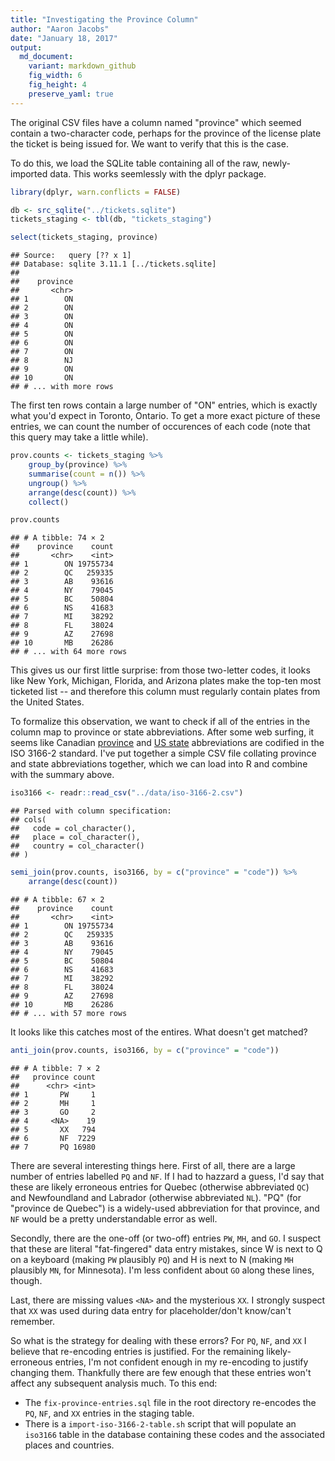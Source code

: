 ```yaml
---
title: "Investigating the Province Column"
author: "Aaron Jacobs"
date: "January 18, 2017"
output:
  md_document:
    variant: markdown_github
    fig_width: 6
    fig_height: 4
    preserve_yaml: true
---
```


The original CSV files have a column named "province" which seemed contain a two-character code, perhaps for the province of the license plate the ticket is being issued for. We want to verify that this is the case.

To do this, we load the SQLite table containing all of the raw, newly-imported data. This works seemlessly with the dplyr package.

``` r
library(dplyr, warn.conflicts = FALSE)

db <- src_sqlite("../tickets.sqlite")
tickets_staging <- tbl(db, "tickets_staging")

select(tickets_staging, province)
```

    ## Source:   query [?? x 1]
    ## Database: sqlite 3.11.1 [../tickets.sqlite]
    ## 
    ##    province
    ##       <chr>
    ## 1        ON
    ## 2        ON
    ## 3        ON
    ## 4        ON
    ## 5        ON
    ## 6        ON
    ## 7        ON
    ## 8        NJ
    ## 9        ON
    ## 10       ON
    ## # ... with more rows

The first ten rows contain a large number of "ON" entries, which is exactly what you'd expect in Toronto, Ontario. To get a more exact picture of these entries, we can count the number of occurences of each code (note that this query may take a little while).

``` r
prov.counts <- tickets_staging %>%
    group_by(province) %>%
    summarise(count = n()) %>%
    ungroup() %>%
    arrange(desc(count)) %>%
    collect()

prov.counts
```

    ## # A tibble: 74 × 2
    ##    province    count
    ##       <chr>    <int>
    ## 1        ON 19755734
    ## 2        QC   259335
    ## 3        AB    93616
    ## 4        NY    79045
    ## 5        BC    50804
    ## 6        NS    41683
    ## 7        MI    38292
    ## 8        FL    38024
    ## 9        AZ    27698
    ## 10       MB    26286
    ## # ... with 64 more rows

This gives us our first little surprise: from those two-letter codes, it looks like New York, Michigan, Florida, and Arizona plates make the top-ten most ticketed list -- and therefore this column must regularly contain plates from the United States.

To formalize this observation, we want to check if all of the entries in the column map to province or state abbreviations. After some web surfing, it seems like Canadian [province](https://en.wikipedia.org/wiki/ISO_3166-2:CA) and [US state](https://en.wikipedia.org/wiki/ISO_3166-2:US) abbreviations are codified in the ISO 3166-2 standard. I've put together a simple CSV file collating province and state abbreviations together, which we can load into R and combine with the summary above.

``` r
iso3166 <- readr::read_csv("../data/iso-3166-2.csv")
```

    ## Parsed with column specification:
    ## cols(
    ##   code = col_character(),
    ##   place = col_character(),
    ##   country = col_character()
    ## )

``` r
semi_join(prov.counts, iso3166, by = c("province" = "code")) %>%
    arrange(desc(count))
```

    ## # A tibble: 67 × 2
    ##    province    count
    ##       <chr>    <int>
    ## 1        ON 19755734
    ## 2        QC   259335
    ## 3        AB    93616
    ## 4        NY    79045
    ## 5        BC    50804
    ## 6        NS    41683
    ## 7        MI    38292
    ## 8        FL    38024
    ## 9        AZ    27698
    ## 10       MB    26286
    ## # ... with 57 more rows

It looks like this catches most of the entires. What doesn't get matched?

``` r
anti_join(prov.counts, iso3166, by = c("province" = "code"))
```

    ## # A tibble: 7 × 2
    ##   province count
    ##      <chr> <int>
    ## 1       PW     1
    ## 2       MH     1
    ## 3       GO     2
    ## 4     <NA>    19
    ## 5       XX   794
    ## 6       NF  7229
    ## 7       PQ 16980

There are several interesting things here. First of all, there are a large number of entries labelled `PQ` and `NF`. If I had to hazzard a guess, I'd say that these are likely erroneous entries for Quebec (otherwise abbreviated `QC`) and Newfoundland and Labrador (otherwise abbreviated `NL`). "PQ" (for "province de Quebec") is a widely-used abbreviation for that province, and `NF` would be a pretty understandable error as well.

Secondly, there are the one-off (or two-off) entries `PW`, `MH`, and `GO`. I suspect that these are literal "fat-fingered" data entry mistakes, since W is next to Q on a keyboard (making `PW` plausibly `PQ`) and H is next to N (making `MH` plausibly `MN`, for Minnesota). I'm less confident about `GO` along these lines, though.

Last, there are missing values `<NA>` and the mysterious `XX`. I strongly suspect that `XX` was used during data entry for placeholder/don't know/can't remember.

So what is the strategy for dealing with these errors? For `PQ`, `NF`, and `XX` I believe that re-encoding entries is justified. For the remaining likely-erroneous entries, I'm not confident enough in my re-encoding to justify changing them. Thankfully there are few enough that these entries won't affect any subsequent analysis much. To this end:

-   The `fix-province-entries.sql` file in the root directory re-encodes the `PQ`, `NF`, and `XX` entries in the staging table.
-   There is a `import-iso-3166-2-table.sh` script that will populate an `iso3166` table in the database containing these codes and the associated places and countries.
